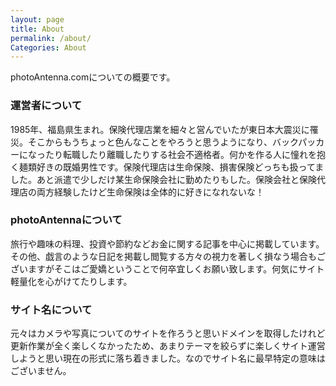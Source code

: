 ```yaml
---
layout: page
title: About
permalink: /about/
Categories: About
---
```


photoAntenna.comについての概要です。

### 運営者について

1985年、福島県生まれ。保険代理店業を細々と営んでいたが東日本大震災に罹災。そこからもうちょっと色んなことをやろうと思うようになり、バックパッカーになったり転職したり離職したりする社会不適格者。何かを作る人に憧れを抱く麺類好きの既婚男性です。保険代理店は生命保険、損害保険どっちも扱ってました。あと派遣で少しだけ某生命保険会社に勤めたりもした。保険会社と保険代理店の両方経験したけど生命保険は全体的に好きになれないな！

### photoAntennaについて

旅行や趣味の料理、投資や節約などお金に関する記事を中心に掲載しています。その他、戯言のような日記を掲載し閲覧する方々の視力を著しく損なう場合もございますがそこはご愛嬌ということで何卒宜しくお願い致します。何気にサイト軽量化を心がけてたりします。

### サイト名について

元々はカメラや写真についてのサイトを作ろうと思いドメインを取得したけれど更新作業が全く楽しくなかったため、あまりテーマを絞らずに楽しくサイト運営しようと思い現在の形式に落ち着きました。なのでサイト名に最早特定の意味はございません。

